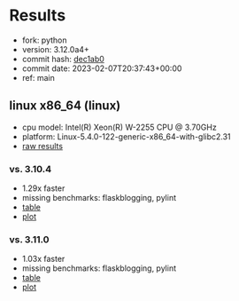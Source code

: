 # Results

- fork: python
- version: 3.12.0a4+
- commit hash: [dec1ab0](https://github.com/python/cpython/commit/dec1ab0)
- commit date: 2023-02-07T20:37:43+00:00
- ref: main

## linux x86_64 (linux)

- cpu model: Intel(R) Xeon(R) W-2255 CPU @ 3.70GHz
- platform: Linux-5.4.0-122-generic-x86_64-with-glibc2.31
- [raw results](bm-20230207-linux-x86_64-python-main-3.12.0a4%2B-dec1ab0.json)

### vs. 3.10.4

- 1.29x faster
- missing benchmarks: flaskblogging, pylint
- [table](bm-20230207-linux-x86_64-python-main-3.12.0a4%2B-dec1ab0-vs-3.10.4.md)
- [plot](bm-20230207-linux-x86_64-python-main-3.12.0a4%2B-dec1ab0-vs-3.10.4.png)

### vs. 3.11.0

- 1.03x faster
- missing benchmarks: flaskblogging, pylint
- [table](bm-20230207-linux-x86_64-python-main-3.12.0a4%2B-dec1ab0-vs-3.11.0.md)
- [plot](bm-20230207-linux-x86_64-python-main-3.12.0a4%2B-dec1ab0-vs-3.11.0.png)

